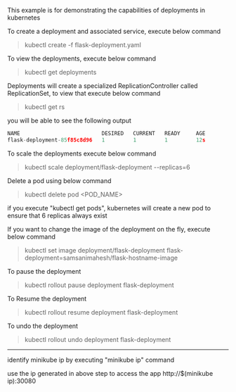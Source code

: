 This example is for demonstrating the capabilities of deployments in kubernetes

To create a deployment and associated service, execute below command

> kubectl create -f flask-deployment.yaml

To view the deployments, execute below command

> kubectl get deployments 

Deployments will create a specialized ReplicationController called ReplicationSet, to view that execute below command

> kubectl get rs

you will be able to see the following output
```js
NAME                          DESIRED   CURRENT   READY     AGE
flask-deployment-85f85c8d96   1         1         1         12s
```

To scale the deployments execute below command

> kubectl scale deployment/flask-deployment --replicas=6

Delete a pod using below command
> kubectl delete pod <POD_NAME>

if you execute "kubectl get pods", kubernetes will create a new pod to ensure that 6 replicas always exist

If you want to change the image of the deployment on the fly, execute below command

> kubectl set image deployment/flask-deployment flask-deployment=samsanimahesh/flask-hostname-image

To pause the deployment

> kubectl rollout pause deployment flask-deployment

To Resume the deployment

> kubectl rollout resume deployment flask-deployment

To undo the deployment

> kubectl rollout undo deployment flask-deployment

---------------------------------------------------------

identify minikube ip by executing "minikube ip" command

use the ip generated in above step to access the app http://$(minikube ip):30080
